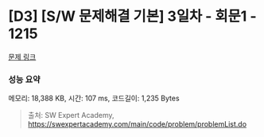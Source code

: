 # [D3] [S/W 문제해결 기본] 3일차 - 회문1 - 1215 

[문제 링크](https://swexpertacademy.com/main/code/problem/problemDetail.do?contestProbId=AV14QpAaAAwCFAYi) 

### 성능 요약

메모리: 18,388 KB, 시간: 107 ms, 코드길이: 1,235 Bytes



> 출처: SW Expert Academy, https://swexpertacademy.com/main/code/problem/problemList.do